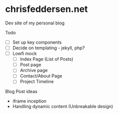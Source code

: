 chrisfeddersen.net
======
Dev site of my personal blog

Todo

- [ ] Set up key components
- [ ] Decide on templating - jekyll, php?
- [ ] Lowfi mock
	- [ ] Index Page (List of Posts)
	- [ ] Post page
	- [ ] Archive page
	- [ ] Contact/About Page
	- [ ] Project Timeline

Blog Post ideas

- iframe inception
- Handling dynamic content (Unbreakable design)